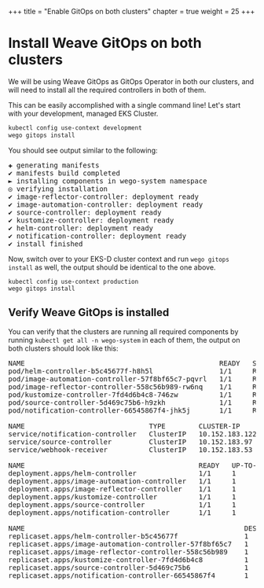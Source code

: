 +++
title = "Enable GitOps on both clusters"
chapter = true
weight = 25
+++

# Install Weave GitOps on both clusters

We will be using Weave GitOps as GitOps Operator in both our clusters, and will need to install all the required controllers in both of them.

This can be easily accomplished with a single command line! Let's start with your development, managed EKS Cluster.


```sh
kubectl config use-context development
wego gitops install
```

You should see output similar to the following:

<pre>
✚ generating manifests
✔ manifests build completed
► installing components in wego-system namespace
◎ verifying installation
✔ image-reflector-controller: deployment ready
✔ image-automation-controller: deployment ready
✔ source-controller: deployment ready
✔ kustomize-controller: deployment ready
✔ helm-controller: deployment ready
✔ notification-controller: deployment ready
✔ install finished
</pre>

Now, switch over to your EKS-D cluster context and run `wego gitops install` as well, the output should be identical to the one above.

```shell
kubectl config use-context production
wego gitops install
```

## Verify Weave GitOps is installed

You can verify that the clusters are running all required components by running `kubectl get all -n wego-system` in each of them, the output on both clusters should look like this:

<pre>
NAME                                               READY   STATUS    RESTARTS   AGE
pod/helm-controller-b5c45677f-h8h5l                1/1     Running   0          25m
pod/image-automation-controller-57f8bf65c7-pqvrl   1/1     Running   0          25m
pod/image-reflector-controller-558c56b989-rw6nq    1/1     Running   0          25m
pod/kustomize-controller-7fd4d6b4c8-746zw          1/1     Running   0          25m
pod/source-controller-5d469c75b6-h9zkh             1/1     Running   0          25m
pod/notification-controller-66545867f4-jhk5j       1/1     Running   0          25m

NAME                              TYPE        CLUSTER-IP       EXTERNAL-IP   PORT(S)   AGE
service/notification-controller   ClusterIP   10.152.183.122   <none>        80/TCP    25m
service/source-controller         ClusterIP   10.152.183.97    <none>        80/TCP    25m
service/webhook-receiver          ClusterIP   10.152.183.53    <none>        80/TCP    25m

NAME                                          READY   UP-TO-DATE   AVAILABLE   AGE
deployment.apps/helm-controller               1/1     1            1           25m
deployment.apps/image-automation-controller   1/1     1            1           25m
deployment.apps/image-reflector-controller    1/1     1            1           25m
deployment.apps/kustomize-controller          1/1     1            1           25m
deployment.apps/source-controller             1/1     1            1           25m
deployment.apps/notification-controller       1/1     1            1           25m

NAME                                                     DESIRED   CURRENT   READY   AGE
replicaset.apps/helm-controller-b5c45677f                1         1         1       25m
replicaset.apps/image-automation-controller-57f8bf65c7   1         1         1       25m
replicaset.apps/image-reflector-controller-558c56b989    1         1         1       25m
replicaset.apps/kustomize-controller-7fd4d6b4c8          1         1         1       25m
replicaset.apps/source-controller-5d469c75b6             1         1         1       25m
replicaset.apps/notification-controller-66545867f4       1         1         1       25m
</pre>